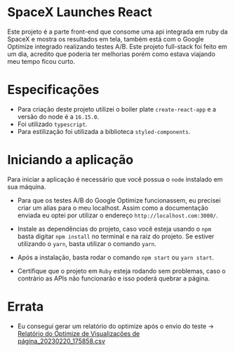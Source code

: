 # SpaceX Launches React

Este projeto é a parte front-end que consome uma api integrada em ruby da SpaceX e mostra os resultados em tela, também está com o Google Optimize integrado realizando testes A/B. Este projeto full-stack foi feito em um dia, acredito que poderia ter melhorias porém como estava viajando meu tempo ficou curto.

# Especificações

* Para criação deste projeto utilizei o boiler plate `create-react-app` e a versão do node é a `16.15.0`.
* Foi utilizado `typescript`.
* Para estilização foi utilizada a biblioteca `styled-components`.

# Iniciando a aplicação

Para iniciar a aplicação é necessário que você possua o `node` instalado em sua máquina.

* Para que os testes A/B do Google Optimize funcionassem, eu precisei criar um alias para o meu localhost. Assim como a documentação enviada eu optei por utilizar o endereço `http://localhost.com:3000/`. 

* Instale as dependências do projeto, caso você esteja usando o `npm` basta digitar `npm install` no terminal e na raiz do projeto. Se estiver utilizando o `yarn`, basta utilizar o comando `yarn`.

* Após a instalação, basta rodar o comando `npm start` ou `yarn start`.

* Certifique que o projeto em `Ruby` esteja rodando sem problemas, caso o contrário as APIs não funcionarão e isso poderá quebrar a página.

# Errata

* Eu consegui gerar um relatório do optimize após o envio do teste -> [Relatório do Optimize de Visualizações de página_20230220_175858.csv](https://github.com/leonardovalverde/space-x-launches-react/files/10787731/Relatorio.do.Optimize.de.Visualizacoes.de.pagina_20230220_175858.csv)
